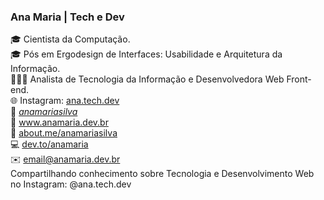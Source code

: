 ### Ana Maria | Tech e Dev
🎓 Cientista da Computação.<br>
🎓 Pós em Ergodesign de Interfaces: Usabilidade e Arquitetura da Informação.<br>
👩🏽‍💻 Analista de Tecnologia da Informação e Desenvolvedora Web Front-end.<br>
🌐 Instagram: <a href="https://www.instagram.com/ana.tech.dev/">ana.tech.dev</a><br>
🔗 <a href="https://twitter.com/_anamariasilva_">_anamariasilva_</a><br>
🔗 <a href="https://www.anamaria.dev.br">www.anamaria.dev.br</a><br>
🔗 <a href="https://about.me/anamariasilva">about.me/anamariasilva</a><br>
💻 <a href="https://dev.to/anamaria">dev.to/anamaria</a><br>
✉️ email@anamaria.dev.br<br>
Compartilhando conhecimento sobre Tecnologia e Desenvolvimento Web no Instagram: @ana.tech.dev<br>


<!--
**anamariasilva/anamariasilva** is a ✨ _special_ ✨ repository because its `README.md` (this file) appears on your GitHub profile.
Vi
Here are some ideas to get you started:

- 🔭 I’m currently working on ...
- 🌱 I’m currently learning ...
- 👯 I’m looking to collaborate on ...
- 🤔 I’m looking for help with ...
- 💬 Ask me about ...
- 📫 How to reach me: ...
- 😄 Pronouns: ...
- ⚡ Fun fact: ...
-->
